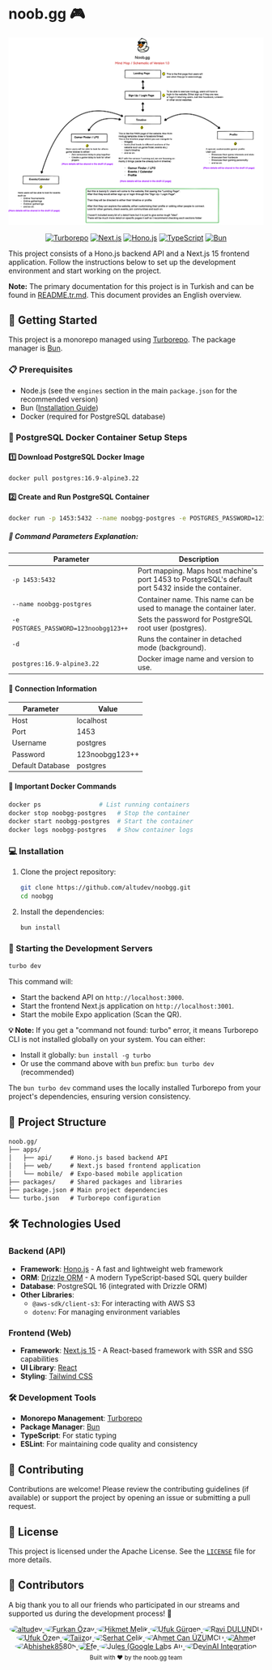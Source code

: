 # noob.gg 🎮

<div align="center">
 <img src="../docs/Noob_GG_Version_1_Schematic_kor-oglan.png" alt="noob.gg kor oglan roadmap"/>
  
  [![Turborepo](https://img.shields.io/badge/Turborepo-EF4444?style=for-the-badge&logo=turborepo&logoColor=white)](https://turbo.build/repo)
  [![Next.js](https://img.shields.io/badge/Next.js-000000?style=for-the-badge&logo=next.js&logoColor=white)](https://nextjs.org/)
  [![Hono.js](https://img.shields.io/badge/Hono.js-00A3FF?style=for-the-badge&logo=hono&logoColor=white)](https://hono.dev/)
  [![TypeScript](https://img.shields.io/badge/TypeScript-3178C6?style=for-the-badge&logo=typescript&logoColor=white)](https://www.typescriptlang.org/)
  [![Bun](https://img.shields.io/badge/Bun-000000?style=for-the-badge&logo=bun&logoColor=white)](https://bun.sh/)
</div>

This project consists of a Hono.js backend API and a Next.js 15 frontend application. Follow the instructions below to set up the development environment and start working on the project.

**Note:** The primary documentation for this project is in Turkish and can be found in [README.tr.md](./README.tr.md). This document provides an English overview.

## 🚀 Getting Started

This project is a monorepo managed using [Turborepo](https://turbo.build/repo). The package manager is [Bun](https://bun.sh/).

### 📋 Prerequisites

- Node.js (see the `engines` section in the main `package.json` for the recommended version)
- Bun ([Installation Guide](https://bun.sh/docs/installation))
- Docker (required for PostgreSQL database)

### 🐳 PostgreSQL Docker Container Setup Steps

#### 1️⃣ Download PostgreSQL Docker Image

```bash
docker pull postgres:16.9-alpine3.22
```

#### 2️⃣ Create and Run PostgreSQL Container

```bash
docker run -p 1453:5432 --name noobgg-postgres -e POSTGRES_PASSWORD=123noobgg123++ -d postgres:16.9-alpine3.22
```

##### 🔧 Command Parameters Explanation:

| Parameter                             | Description                                                                                         |
| ------------------------------------- | --------------------------------------------------------------------------------------------------- |
| `-p 1453:5432`                        | Port mapping. Maps host machine's port 1453 to PostgreSQL's default port 5432 inside the container. |
| `--name noobgg-postgres`              | Container name. This name can be used to manage the container later.                                |
| `-e POSTGRES_PASSWORD=123noobgg123++` | Sets the password for PostgreSQL root user (postgres).                                              |
| `-d`                                  | Runs the container in detached mode (background).                                                   |
| `postgres:16.9-alpine3.22`            | Docker image name and version to use.                                                               |

#### 🔌 Connection Information

| Parameter        | Value          |
| ---------------- | -------------- |
| Host             | localhost      |
| Port             | 1453           |
| Username         | postgres       |
| Password         | 123noobgg123++ |
| Default Database | postgres       |

#### 📝 Important Docker Commands

```bash
docker ps                # List running containers
docker stop noobgg-postgres   # Stop the container
docker start noobgg-postgres  # Start the container
docker logs noobgg-postgres   # Show container logs
```

### 💻 Installation

1.  Clone the project repository:
    ```bash
    git clone https://github.com/altudev/noobgg.git
    cd noobgg
    ```
2.  Install the dependencies:
    ```bash
    bun install
    ```

### 🚀 Starting the Development Servers

```bash
turbo dev
```

This command will:

- Start the backend API on `http://localhost:3000`.
- Start the frontend Next.js application on `http://localhost:3001`.
- Start the mobile Expo application (Scan the QR).

**💡 Note:** If you get a "command not found: turbo" error, it means Turborepo CLI is not installed globally on your system. You can either:

- Install it globally: `bun install -g turbo`
- Or use the command above with `bun` prefix: `bun turbo dev` (recommended)

The `bun turbo dev` command uses the locally installed Turborepo from your project's dependencies, ensuring version consistency.

## 📁 Project Structure

```
noob.gg/
├── apps/
│   ├── api/     # Hono.js based backend API
│   ├── web/     # Next.js based frontend application
│   └── mobile/  # Expo-based mobile application
├── packages/    # Shared packages and libraries
├── package.json # Main project dependencies
└── turbo.json   # Turborepo configuration
```

## 🛠️ Technologies Used

### Backend (API)

- **Framework**: [Hono.js](https://hono.dev/) - A fast and lightweight web framework
- **ORM**: [Drizzle ORM](https://orm.drizzle.team/) - A modern TypeScript-based SQL query builder
- **Database**: PostgreSQL 16 (integrated with Drizzle ORM)
- **Other Libraries**:
  - `@aws-sdk/client-s3`: For interacting with AWS S3
  - `dotenv`: For managing environment variables

### Frontend (Web)

- **Framework**: [Next.js 15](https://nextjs.org/) - A React-based framework with SSR and SSG capabilities
- **UI Library**: [React](https://react.dev/)
- **Styling**: [Tailwind CSS](https://tailwindcss.com/)

### 🛠️ Development Tools

- **Monorepo Management**: [Turborepo](https://turbo.build/repo)
- **Package Manager**: [Bun](https://bun.sh/)
- **TypeScript**: For static typing
- **ESLint**: For maintaining code quality and consistency

## 🤝 Contributing

Contributions are welcome! Please review the contributing guidelines (if available) or support the project by opening an issue or submitting a pull request.

## 📄 License

This project is licensed under the Apache License. See the [`LICENSE`](../LICENSE) file for more details.

## 👥 Contributors

A big thank you to all our friends who participated in our streams and supported us during the development process! 🙏

<div align="center">
  <a href="https://github.com/altudev">
    <img width="60px" alt="altudev" src="https://github.com/altudev.png" style="border-radius: 50%;"/>
  </a>
  <a href="https://github.com/furkanczay">
    <img width="60px" alt="Furkan Özay" src="https://github.com/furkanczay.png" style="border-radius: 50%;"/>
  </a>
  <a href="https://github.com/HikmetMelikk">
    <img width="60px" alt="Hikmet Melik" src="https://github.com/HikmetMelikk.png" style="border-radius: 50%;"/>
  </a>
  <a href="https://github.com/gurgenufuk12">
    <img width="60px" alt="Ufuk Gürgen" src="https://github.com/gurgenufuk12.png" style="border-radius: 50%;"/>
  </a>
   <a href="https://github.com/ravidulundu">
    <img width="60px" alt="Ravi DULUNDU" src="https://github.com/ravidulundu.png" style="border-radius: 50%;"/>
  </a>
  <a href="https://github.com/ufukozendev">
    <img width="60px" alt="Ufuk Özen" src="https://github.com/ufukozendev.png" style="border-radius: 50%;"/>
  </a>
   <a href="https://github.com/Taiizor">
    <img width="60px" alt="Taiizor" src="https://github.com/Taiizor.png" style="border-radius: 50%;"/>
  </a>
    <a href="https://github.com/cserhat">
    <img width="60px" alt="Serhat Celik" src="https://github.com/cserhat.png" style="border-radius: 50%;"/>
  </a>
  <a href="https://github.com/ahmtcn34">
    <img width="60px" alt="Ahmet Can ÜZÜMCÜ" src="https://github.com/ahmtcn34.png" style="border-radius: 50%;"/>
  </a>
  <a href="https://github.com/Alsond5">
    <img width="60px" alt="Ahmet" src="https://github.com/Alsond5.png" style="border-radius: 50%;"/>
  </a>
  <a href="https://github.com/Abhishek85805">
   <img width="60px" alt="Abhishek85805" src="https://github.com/Abhishek85805.png" style="border-radius: 50%;"/>
  </a>
   <a href="https://github.com/soydali">
    <img width="60px" alt="Efe" src="https://github.com/soydali.png" style="border-radius: 50%;"/>
  </a>
  <a href="https://github.com/apps/google-labs-jules">
    <img width="60px" alt="Jules (Google Labs AI)" src="https://avatars.githubusercontent.com/in/842251?s=41&u=e6ce41f2678ba45349e003a9b1d8719b7f414a6f&v=4" style="border-radius: 50%;"/>
  </a>
  <a href="https://github.com/apps/devin-ai-integration">
    <img width="60px" alt="DevinAI Integration" src="https://avatars.githubusercontent.com/in/811515?s=41&u=22ae8177548c8cd6cccb497ac571937d080c80bc&v=4" style="border-radius: 50%;"/>
  </a>
</div>

<div align="center">
  <sub>Built with ❤️ by the noob.gg team</sub>
</div>
